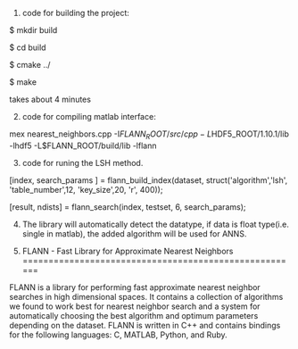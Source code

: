 1. code for building the project:

$ mkdir build 

$ cd build 

$ cmake ../

$ make

takes about 4 minutes


2. code for compiling matlab interface:

mex nearest_neighbors.cpp -I$FLANN_ROOT/src/cpp -L$HDF5_ROOT/1.10.1/lib -lhdf5 -L$FLANN_ROOT/build/lib -lflann


3. code for runing the LSH method. 

[index, search_params ] = flann_build_index(dataset, struct('algorithm','lsh', 'table_number',12, 'key_size',20, 'r', 400));

[result, ndists] = flann_search(index, testset, 6, search_params);

4. The library will automatically detect the datatype, if data is float type(i.e. single in matlab),  the added algorithm will be used for ANNS.


5. FLANN - Fast Library for Approximate Nearest Neighbors
======================================================

FLANN is a library for performing fast approximate nearest neighbor searches in high dimensional spaces. It contains a collection of algorithms we found to work best for nearest neighbor search and a system for automatically choosing the best algorithm and optimum parameters depending on the dataset.
FLANN is written in C++ and contains bindings for the following languages: C, MATLAB, Python, and Ruby.


